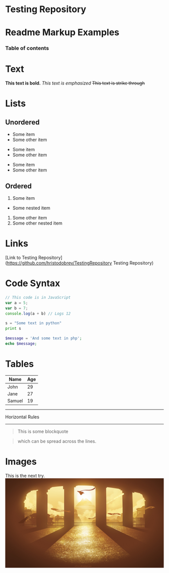 # Testing Repository

# Readme Markup Examples

### Table of contents

# Text
**This text is bold.**
*This text is emphasized*
~~This text is strike through~~

# Lists
## Unordered
* Some item
* Some other item

+ Some item
+ Some other item

- Some item
- Some other item

## Ordered
1. Some item
  * Some nested item
1. Some other item
  1. Some other nested item
  
# Links
[Link to Testing Repository](https://github.com/hristodobrev/TestingRepository Testing Repository)

# Code Syntax

```javascript
// This code is in JavaScript
var a = 5;
var b = 7;
console.log(a + b) // Logs 12
```

```python
s = "Some text in python"
print s
```

```php
$message = 'And some text in php';
echo $message;
```

# Tables
|Name|Age|
|-|-|
|John|29|
|Jane|27|
|Samuel|19|

---
Horizontal Rules
***

> This is some blockquote

> which can be spread across the lines.

# Images
This is the next try.
![Temple](https://github.com/hristodobrev/TestingRepository/blob/master/test.jpg)
